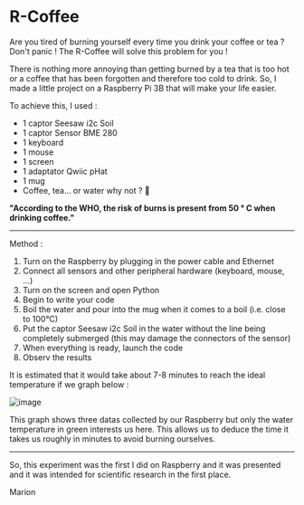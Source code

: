 # R-Coffee 
Are you tired of burning yourself every time you drink your coffee or tea ? Don't panic ! The R-Coffee will solve this problem for you !

There is nothing more annoying than getting burned by a tea that is too hot or a coffee that has been forgotten and therefore too cold to drink.
So, I made a little project on a Raspberry Pi 3B that will make your life easier.

To achieve this, I used :
- 1 captor Seesaw i2c Soil
- 1 captor Sensor BME 280
- 1 keyboard
- 1 mouse
- 1 screen
- 1 adaptator Qwiic pHat
- 1 mug
- Coffee, tea... or water why not ? 🙂

**"According to the WHO, the risk of burns is present from 50 ° C when drinking coffee."**

----------

Method :
1) Turn on the Raspberry by plugging in the power cable and Ethernet
2) Connect all sensors and other peripheral hardware (keyboard, mouse, ...)
3) Turn on the screen and open Python
4) Begin to write your code
5) Boil the water and pour into the mug when it comes to a boil (i.e. close to 100°C)
6) Put the captor Seesaw i2c Soil in the water without the line being completely submerged (this may damage the connectors of the sensor)
7) When everything is ready, launch the code
8) Observ the results

It is estimated that it would take about 7-8 minutes to reach the ideal temperature if we graph below :

![image](https://user-images.githubusercontent.com/100076215/206738311-bdd26200-7806-487e-96f7-0c78d3099849.png)

This graph shows three datas collected by our Raspberry but only the water temperature in green interests us here. This allows us to deduce the time it takes us roughly in minutes to avoid burning ourselves.

----------

So, this experiment was the first I did on Raspberry and it was presented and it was intended for scientific research in the first place.

Marion
